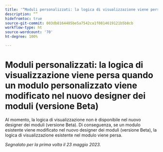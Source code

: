 ```yaml
---
title: '“Moduli personalizzati: la logica di visualizzazione viene persa quando un modulo personalizzato viene modificato nel nuovo designer dei moduli (versione Beta)”'
description: “”
hidefromtoc: true
source-git-commit: 003db8164485be5a7542ca1f0814619121b5b8cb
workflow-type: ht
source-wordcount: '70'
ht-degree: 100%

---
```



# Moduli personalizzati: la logica di visualizzazione viene persa quando un modulo personalizzato viene modificato nel nuovo designer dei moduli (versione Beta)

Al momento, la logica di visualizzazione non è disponibile nel nuovo designer dei moduli (versione Beta). Di conseguenza, se un modulo esistente viene modificato nel nuovo designer dei moduli (versione Beta), la logica di visualizzazione esistente nel modulo viene persa.

_Segnalato per la prima volta il 23 maggio 2023._

